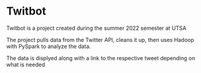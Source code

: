 # Twitbot
Twitbot is a project created during the summer 2022 semester at UTSA

The project pulls data from the Twitter API, cleans it up, then uses Hadoop with PySpark to analyze the data.

The data is displyed along with a link to the respective tweet depending on what is needed
